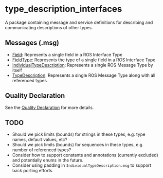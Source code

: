 # type_description_interfaces

A package containing message and service definitions for describing and communicating descriptions of other types.

## Messages (.msg)

* [Field](msg/Field.msg): Represents a single field in a ROS Interface Type
* [FieldType](msg/FieldType.msg): Represents the type of a single field in a ROS Interface Type
* [IndividualTypeDescription](msg/IndividualTypeDescription.msg): Represents a single ROS Message Type by itself
* [TypeDescription](msg/TypeDescription.msg): Represents a single ROS Message Type along with all referenced types

## Quality Declaration

See the [Quality Declaration](QUALITY_DECLARATION.md) for more details.

## TODO

* Should we pick limits (bounds) for strings in these types, e.g. type names, default values, etc?
* Should we pick limits (bounds) for sequences in these types, e.g. number of referenced types?
* Consider how to support constants and annotations (currently excluded) and potentially enums in the future.
* Consider using padding in `IndividualTypeDescription.msg` to support back porting efforts.
